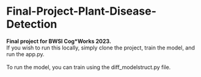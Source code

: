 # Final-Project-Plant-Disease-Detection
**Final project for BWSI Cog*Works 2023.**
<br>If you wish to run this locally, simply clone the project, train the model, and run the app.py.<br>
<br>To run the model, you can train using the diff_modelstruct.py file.<br>
